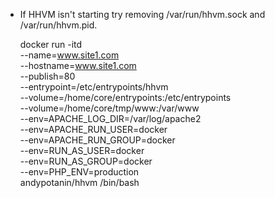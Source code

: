 * If HHVM isn't starting try removing /var/run/hhvm.sock and /var/run/hhvm.pid.



    docker run -itd \
      --name=www.site1.com \
      --hostname=www.site1.com \
      --publish=80 \
      --entrypoint=/etc/entrypoints/hhvm \
      --volume=/home/core/entrypoints:/etc/entrypoints \
      --volume=/home/core/tmp/www:/var/www \
      --env=APACHE_LOG_DIR=/var/log/apache2 \
      --env=APACHE_RUN_USER=docker \
      --env=APACHE_RUN_GROUP=docker \
      --env=RUN_AS_USER=docker \
      --env=RUN_AS_GROUP=docker \
      --env=PHP_ENV=production \
      andypotanin/hhvm /bin/bash
